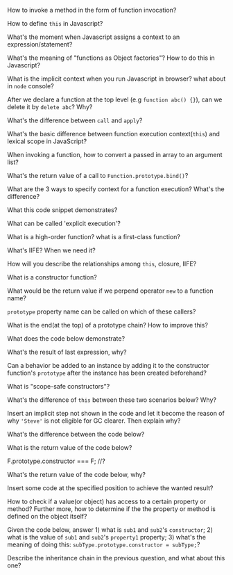 
How to invoke a method in the form of function invocation?

How to define `this` in Javascript?

What's the moment when Javascript assigns a context to an expression/statement?

What's the meaning of "functions as Object factories"? How to do this in Javascript?

What is the implicit context when you run Javascript in browser? what about in `node` console?

After we declare a function at the top level (e.g `function abc() {}`), can we delete it by `delete abc`? Why?

What's the difference between `call` and `apply`?

What's the basic difference between function execution context(`this`) and lexical scope in JavaScript?

When invoking a function, how to convert a passed in array to an argument list?

What's the return value of a call to `Function.prototype.bind()`?

What are the 3 ways to specify context for a function execution? What's the difference?

What this code snippet demonstrates?

What can be called 'explicit execution'?

What is a high-order function? what is a first-class function?

What's IIFE? When we need it?

How will you describe the relationships among `this`, closure, IIFE?

What is a constructor function?

What would be the return value if we perpend operator `new` to a function name?

`prototype` property name can be called on which of these callers?

What is the end(at the top) of a prototype chain? How to improve this?

What does the code below demonstrate?

What's the result of last expression, why?

Can a behavior be added to an instance by adding it to the constructor function's `prototype` after the instance has been created beforehand?

What is "scope-safe constructors"?

What's the difference of `this` between these two scenarios below? Why?

Insert an implicit step not shown in the code and let it become the reason of why `'Steve'` is not eligible for GC clearer. Then explain why?

What's the difference between the code below?

What is the return value of the code below?

F.prototype.constructor === F; //?

What's the return value of the code below, why?

Insert some code at the specified position to achieve the wanted result?

How to check if a value(or object) has access to a certain property or method? Further more, how to determine if the the property or method is defined on the object itself?

Given the code below, answer 1) what is `sub1` and `sub2`'s `constructor`; 2) what is the value of `sub1` and `sub2`'s `property1` property; 3) what's the meaning of doing this: `subType.prototype.constructor = subType;`?

Describe the inheritance chain in the previous question, and what about this one?
